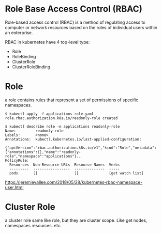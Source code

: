 # Role Base Access Control (RBAC) #

Role-based access control (RBAC) is a method of regulating access to computer or network resources based on the roles of individual users within an enterprise.

RBAC in kubernetes have 4 top-level type:
- Role
- RoleBinding
- ClusterRole
- ClusterRoleBinding

# Role # 
a role contains rules that represent a set of permissions of specific namespaces.

~~~~
$ kubectl apply -f applications-role.yaml
role.rbac.authorization.k8s.io/readonly-role created
~~~~

~~~~
$ kubectl describe role -n applications readonly-role
Name:         readonly-role
Labels:       <none>
Annotations:  kubectl.kubernetes.io/last-applied-configuration:
                {"apiVersion":"rbac.authorization.k8s.io/v1","kind":"Role","metadata":{"annotations":{},"name":"readonly-role","namespace":"applications"}...
PolicyRule:
  Resources  Non-Resource URLs  Resource Names  Verbs
  ---------  -----------------  --------------  -----
  pods       []                 []              [get watch list]
~~~~

https://jeremievallee.com/2018/05/28/kubernetes-rbac-namespace-user.html

# Cluster Role #
a cluster role same like role, but they are cluster scope. Like get nodes, namespaces resources. etc.
